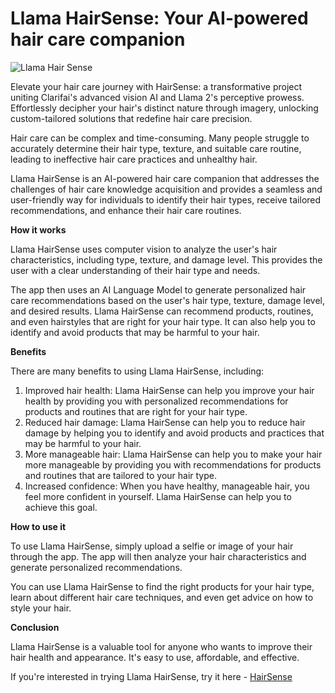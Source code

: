 # Llama HairSense: Your AI-powered hair care companion

![Llama Hair Sense](https://github.com/being-invincible/LlamaHairSense/assets/86947956/5e169b1d-3615-4564-a2d1-f66a769c16a3)

Elevate your hair care journey with HairSense: a transformative project uniting Clarifai's advanced vision AI and Llama 2's perceptive prowess. Effortlessly decipher your hair's distinct nature through imagery, unlocking custom-tailored solutions that redefine hair care precision.

Hair care can be complex and time-consuming. Many people struggle to accurately determine their hair type, texture, and suitable care routine, leading to ineffective hair care practices and unhealthy hair.

Llama HairSense is an AI-powered hair care companion that addresses the challenges of hair care knowledge acquisition and provides a seamless and user-friendly way for individuals to identify their hair types, receive tailored recommendations, and enhance their hair care routines.

**How it works**

Llama HairSense uses computer vision to analyze the user's hair characteristics, including type, texture, and damage level. This provides the user with a clear understanding of their hair type and needs.

The app then uses an AI Language Model to generate personalized hair care recommendations based on the user's hair type, texture, damage level, and desired results. Llama HairSense can recommend products, routines, and even hairstyles that are right for your hair type. It can also help you to identify and avoid products that may be harmful to your hair.

**Benefits**

There are many benefits to using Llama HairSense, including:

1. Improved hair health: Llama HairSense can help you improve your hair health by providing you with personalized recommendations for products and routines that are right for your hair type.
2. Reduced hair damage: Llama HairSense can help you to reduce hair damage by helping you to identify and avoid products and practices that may be harmful to your hair.
3. More manageable hair: Llama HairSense can help you to make your hair more manageable by providing you with recommendations for products and routines that are tailored to your hair type.
4. Increased confidence: When you have healthy, manageable hair, you feel more confident in yourself. Llama HairSense can help you to achieve this goal.

**How to use it**

To use Llama HairSense, simply upload a selfie or image of your hair through the app. The app will then analyze your hair characteristics and generate personalized recommendations.

You can use Llama HairSense to find the right products for your hair type, learn about different hair care techniques, and even get advice on how to style your hair.

**Conclusion**

Llama HairSense is a valuable tool for anyone who wants to improve their hair health and appearance. It's easy to use, affordable, and effective.

If you're interested in trying Llama HairSense, try it here - [HairSense](https://llamahairsense.streamlit.app/)
